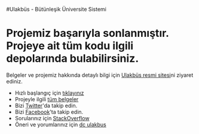 
#Ulakbüs - Bütünleşik Üniversite Sistemi

# Projemiz başarıyla sonlanmıştır. Projeye ait tüm kodu ilgili depolarında bulabilirsiniz. 


Belgeler ve projemiz hakkında detaylı bilgi için <a href="http://www.ulakbus.org">Ulakbüs resmi sitesi</a>ni ziyaret ediniz. 

* Hızlı başlangıç için <a href="http://www.ulakbus.org/wiki/developers.html">tıklayınız</a>
* Projeyle ilgili <a href="http://www.ulakbus.org/wiki/wiki.html">tüm belgeler</a>  
* Bizi <a href="https://twitter.com/ulakbus">Twitter</a>'da takip edin.
* Bizi <a href="https://www.facebook.com/ulakbus">Facebook</a>'ta takip edin. 
* Sorularınız için <a href="http://stackoverflow.com/questions/ask?tags=ulakbus,ulakbus.ui">StackOverflow</a>
* Öneri ve yorumlarınız için <a href="http://dc.ulakbus.org/">dc ulakbus</a>
